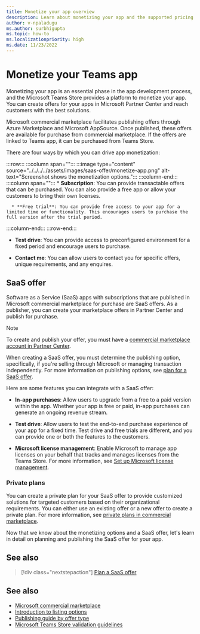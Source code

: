 ```yaml
---
title: Monetize your app overview
description: Learn about monetizing your app and the supported pricing models such as free trials, in-app purchases, and test drives. Learn in detail on monetizing your app through SaaS offers.
author: v-npaladugu
ms.author: surbhigupta
ms.topic: how-to
ms.localizationpriority: high
ms.date: 11/23/2022
---
```


# Monetize your Teams app

Monetizing your app is an essential phase in the app development process, and the Microsoft Teams Store provides a platform to monetize your app. You can create offers for your apps in Microsoft Partner Center and reach customers with the best solutions.

Microsoft commercial marketplace facilitates publishing offers through Azure Marketplace and Microsoft AppSource. Once published, these offers are available for purchase from commercial marketplace. If the offers are linked to Teams app, it can be purchased from Teams Store.

There are four ways by which you can drive app monetization:

:::row:::
   :::column span="":::
      :::image type="content" source="../../../../assets/images/saas-offer/monetize-app.png" alt-text="Screenshot shows the monetization options.":::
   :::column-end:::
   :::column span="":::
      * **Subscription**: You can provide transactable offers that can be purchased. You can also provide a free app or allow your customers to bring their own licenses.

      * **Free trial**: You can provide free access to your app for a limited time or functionality. This encourages users to purchase the full version after the trial period.

   :::column-end:::
:::row-end:::

* **Test drive**: You can provide access to preconfigured environment for a fixed period and encourage users to purchase.

* **Contact me**: You can allow users to contact you for specific offers, unique requirements, and any enquires.

## SaaS offer

Software as a Service (SaaS) apps with subscriptions that are published in Microsoft commercial marketplace for purchase are SaaS offers. As a publisher, you can create your marketplace offers in Partner Center and publish for purchase.

> [!NOTE]
> To create and publish your offer, you must have a [commercial marketplace account in Partner Center](/partner-center/create-account).

When creating a SaaS offer, you must determine the publishing option, specifically, if you're selling through Microsoft or managing transaction independently. For more information on publishing options, see [plan for a SaaS offer](include-saas-offer.md).

Here are some features you can integrate with a SaaS offer:

* **In-app purchases**: Allow users to upgrade from a free to a paid version within the app. Whether your app is free or paid, in-app purchases can generate an ongoing revenue stream. </br>

* **Test drive**: Allow users to test the end-to-end purchase experience of your app for a fixed time. Test drive and free trials are different, and you can provide one or both the features to the customers.</br>

* **Microsoft license management**: Enable Microsoft to manage app licenses on your behalf that tracks and manages licenses from the Teams Store. For more information, see [Set up Microsoft license management](manage-third-party-apps-license.md#set-up-microsoft-license-management).

### Private plans

You can create a private plan for your SaaS offer to provide customized solutions for targeted customers based on their organizational requirements. You can either use an existing offer or a new offer to create a private plan. For more information, see [private plans in commercial marketplace](/partner-center/marketplace/private-plans).

Now that we know about the monetizing options and a SaaS offer, let's learn in detail on planning and publishing the SaaS offer for your app.

## See also

> [!div class="nextstepaction"]
> [Plan a SaaS offer](include-saas-offer.md)

## See also

* [Microsoft commercial marketplace](/partner-center/marketplace/overview)
* [Introduction to listing options](/partner-center/marketplace/determine-your-listing-type)
* [Publishing guide by offer type](/partner-center/marketplace/publisher-guide-by-offer-type)
* [Microsoft Teams Store validation guidelines](teams-store-validation-guidelines.md)
